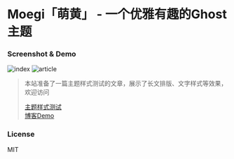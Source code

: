 # Moegi「萌黄」 - 一个优雅有趣的Ghost主题

### Screenshot & Demo

![index](http://cloud.ddiu.site/18-8-7/69498520.jpg)
![article](https://ws1.sinaimg.cn/large/695ceddbly1fvq6jvjejrj228019mjz8.jpg)

> 本站准备了一篇主题样式测试的文章，展示了长文排版、文字样式等效果，欢迎访问
>  
> [主题样式测试](https://blog.ddiu.site/theme-test/)  
> [博客Demo](https://blog.ddiu.site)

### License

MIT
